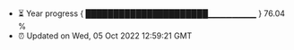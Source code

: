 - ⏳ Year progress { ██████████████████████▁▁▁▁▁▁▁▁ } 76.04 %
- ⏰ Updated on Wed, 05 Oct 2022 12:59:21 GMT


